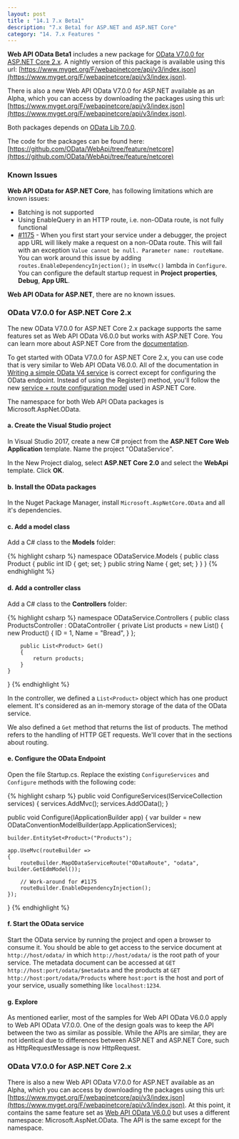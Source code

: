 ```yaml
---
layout: post
title : "14.1 7.x Beta1"
description: "7.x Beta1 for ASP.NET and ASP.NET Core"
category: "14. 7.x Features "
---
```


**Web API OData Beta1** includes a new package for [OData V7.0.0 for ASP.NET Core 2.x](https://www.nuget.org/packages/Microsoft.AspNetCore.OData/). 
A nightly version of this package is available using this url: [https://www.myget.org/F/webapinetcore/api/v3/index.json](https://www.myget.org/F/webapinetcore/api/v3/index.json).

There is also a new Web API OData V7.0.0 for ASP.NET available as an Alpha, which you can access by downloading the packages
using this url: [https://www.myget.org/F/webapinetcore/api/v3/index.json](https://www.myget.org/F/webapinetcore/api/v3/index.json).

Both packages depends on [OData Lib 7.0.0](https://www.nuget.org/packages/Microsoft.OData.Core/7.0.0).

The code for the packages can be found here:
[https://github.com/OData/WebApi/tree/feature/netcore](https://github.com/OData/WebApi/tree/feature/netcore)

### Known Issues

**Web API OData for ASP.NET Core**, has following limitations which are known issues:
* Batching is not supported
* Using EnableQuery in an HTTP route, i.e. non-OData route, is not fully functional
* [#1175](https://github.com/OData/WebApi/issues/1175) - When you first start your service under a debugger, the project app URL will
  likely make a request on a non-OData route. This will fail with an exception `Value cannot be null. Parameter name: routeName`. You
   can work around this issue by adding `routes.EnableDependencyInjection();` in `UseMvc()` lambda in `Configure`. You can configure
   the default startup request in **Project properties**, **Debug**, **App URL**.

**Web API OData for ASP.NET**, there are no known issues.

### OData V7.0.0 for ASP.NET Core 2.x

The new OData V7.0.0 for ASP.NET Core 2.x package supports the same features set as Web API OData V6.0.0 but works with ASP.NET Core.
You can learn more about ASP.NET Core from the [documentation](https://docs.microsoft.com/en-us/aspnet/core/).

To get started with OData V7.0.0 for ASP.NET Core 2.x, you can use code that is very similar to Web API OData V6.0.0. All of the
documentation in [Writing a simple OData V4 service](http://odata.github.io/WebApi/#01-02-getting-started) is correct except for
configuring the OData endpoint. Instead of using the Register() method, you'll follow the new [service + route configuration model](https://docs.microsoft.com/en-us/aspnet/core/fundamentals/startup)
used in ASP.NET Core.

The namespace for both Web API OData packages is Microsoft.AspNet.OData.

#### a. Create the Visual Studio project

In Visual Studio 2017, create a new C# project from the **ASP.NET Core Web Application** template. Name the project "ODataService".

In the New Project dialog, select **ASP.NET Core 2.0** and select the **WebApi** template. Click **OK**.

#### b. Install the OData packages

In the Nuget Package Manager, install `Microsoft.AspNetCore.OData` and all it's dependencies.

#### c. Add a model class

Add a C# class to the **Models** folder:

{% highlight csharp %}
namespace ODataService.Models
{
    public class Product
    {
        public int ID { get; set; }
        public string Name { get; set; }
    }
}
{% endhighlight %}

#### d. Add a controller class

Add a C# class to the **Controllers** folder:

{% highlight csharp %}
namespace ODataService.Controllers
{
    public class ProductsController : ODataController
    {
        private List<Product> products = new List<Product>()
        {
            new Product()
            {
                ID = 1,
                Name = "Bread",
            }
        };

        public List<Product> Get()
        {
            return products;
        }
    }
}
{% endhighlight %}

In the controller, we defined a `List<Product>` object which has one product element. It's considered as an in-memory storage
of the data of the OData service.

We also defined a `Get` method that returns the list of products. The method refers to the handling of HTTP GET requests. We'll
cover that in the sections about routing.

#### e. Configure the OData Endpoint

Open the file Startup.cs. Replace the existing `ConfigureServices` and `Configure` methods with the
following code:

{% highlight csharp %}
public void ConfigureServices(IServiceCollection services)
{
    services.AddMvc();
    services.AddOData();
}

public void Configure(IApplicationBuilder app)
{
    var builder = new ODataConventionModelBuilder(app.ApplicationServices);

    builder.EntitySet<Product>("Products");

    app.UseMvc(routeBuilder =>
    {
        routeBuilder.MapODataServiceRoute("ODataRoute", "odata", builder.GetEdmModel());

        // Work-around for #1175
        routeBuilder.EnableDependencyInjection();
    });
}
{% endhighlight %}

#### f. Start the OData service

Start the OData service by running the project and open a browser to consume it. You should be able to get access to the service
document at `http://host/odata/` in which `http://host/odata/` is the root path of your service. The metadata document
can be accessed at `GET http://host:port/odata/$metadata` and the products at `GET http://host:port/odata/Products` where
`host:port` is the host and port of your service, usually something like `localhost:1234`.

#### g. Explore

As mentioned earlier, most of the samples for Web API OData V6.0.0 apply to Web API OData V7.0.0. One of the design goals was to keep
the API between the two as similar as possible. While the APIs are similar, they are not identical due to differences between
ASP.NET and ASP.NET Core, such as HttpRequestMessage is now HttpRequest.

### OData V7.0.0 for ASP.NET Core 2.x

There is also a new Web API OData V7.0.0 for ASP.NET available as an Alpha, which you can access by downloading the packages
using this url: [https://www.myget.org/F/webapinetcore/api/v3/index.json](https://www.myget.org/F/webapinetcore/api/v3/index.json).
At this point, it contains the same feature set as [Web API OData V6.0.0](https://www.nuget.org/packages/Microsoft.AspNet.OData/6.0.0)
but uses a different namespace: Microsoft.AspNet.OData. The API is the same except for the namespace.
